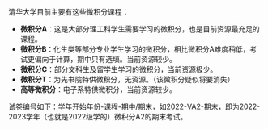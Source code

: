 清华大学目前主要有这些微积分课程：

* **微积分A**：这是大部分理工科学生需要学习的微积分，也是目前资源最充足的课程。
* **微积分B**：化生类等部分专业学生学习的微积分，相比微积分A难度稍低，考试更偏向于计算，期中只有选填。当前资源较少。
* **微积分C**：部分文科生及留学生学习的微积分，当前资源极少。
* **微积分T**：为先书院特供微积分，无资源。（该微积分疑似将要消失）
* **高等微积分**：电子系特供微积分，当前资源较少。

试卷编号如下：学年开始年份-课程-期中/期末，如2022-VA2-期末，即为2022-2023学年（也就是2022级学的）微积分A2的期末考试。

